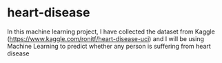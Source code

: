 # heart-disease
In this machine learning project, I have collected the dataset from Kaggle (https://www.kaggle.com/ronitf/heart-disease-uci) and I will be using Machine Learning to predict whether any person is suffering from heart disease
